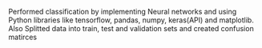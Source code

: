 Performed classification by implementing Neural networks and using Python libraries like tensorflow, pandas, numpy, keras(API) and matplotlib.
Also Splitted data into train, test and validation sets and created confusion matirces
